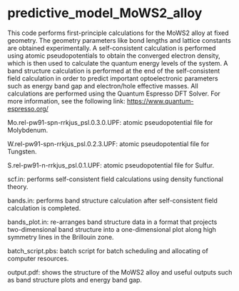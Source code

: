 # predictive_model_MoWS2_alloy

This code performs first-principle calculations for the MoWS2 alloy at fixed geometry. The geometry parameters like bond lengths and lattice constants are obtained experimentally. A self-consistent calculation is performed using atomic pseudopotentials to obtain the converged electron density, which is then used to calculate the quantum energy levels of the system. A band structure calculation is performed at the end of the self-consistent field calculation in order to predict important optoelectronic parameters such as energy band gap and electron/hole effective masses. All calculations are performed using the Quantum Espresso DFT Solver. For more information, see the following link: https://www.quantum-espresso.org/

Mo.rel-pw91-spn-rrkjus_psl.0.3.0.UPF: atomic pseudopotential file for Molybdenum.

W.rel-pw91-spn-rrkjus_psl.0.2.3.UPF: atomic pseudopotential file for Tungsten.

S.rel-pw91-n-rrkjus_psl.0.1.UPF: atomic pseudopotential file for Sulfur.

scf.in: performs self-consistent field calculations using density functional theory.

bands.in: performs band structure calculation after self-consistent field calculation is completed.

bands_plot.in: re-arranges band structure data in a format that projects two-dimensional band structure into a one-dimensional plot along high symmetry lines in the Brillouin zone.

batch_script.pbs: batch script for batch scheduling and allocating of computer resources.

output.pdf: shows the structure of the MoWS2 alloy and useful outputs such as band structure plots and energy band gap.
